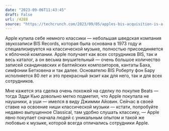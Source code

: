 ```yaml
---
date: "2023-09-06T11:43:45"
draft: False
url: /4288
source: "https://techcrunch.com/2023/09/05/apples-bis-acquisition-is-a-bet-on-a-classical-music-catalogue-and-on-building-cred-in-the-industry/"
---
```


Apple купила себе немного классики — небольшая шведская компания звукозаписи BIS Records, которая была основана в 1973 году и специализируется на классической музыке, полностью присоединяется к яблочной компании. Apple получает как всех сотрудников BIS, так и весь каталог, а он весьма внушительный — очень большое количество записей скандинавских и балтийских композиторов, кантаты Баха, симфонии Бетховена и так далее. Основателю BIS Роберту фон Бару исполняется 80 лет и это прекрасный экзит как для него, так и для всех сотрудников.

Мне кажется эта сделка очень похожей на сделку по покупке Beats — тогда Эдди Кью довольно метко подметил, что Apple покупала не наушники, а уши — имелся в виду Джимми Айовин. Сейчас в своей ставке на освоение ниши классической музыки — кстати, попробуйте недавно выпущенное Classical, там удобно слушать классику, — Apple явно покупает сначала людей с уникальным опытом и такой же любовью к музыке, которой всегда отличались сотрудники Apple.

